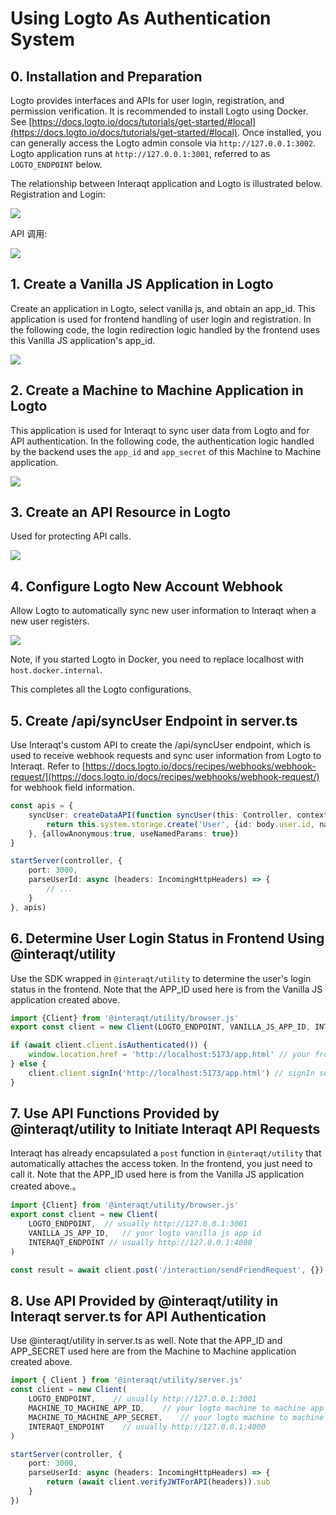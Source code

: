 # Using Logto As Authentication System

## 0. Installation and Preparation

Logto provides interfaces and APIs for user login, registration, and permission verification.
It is recommended to install Logto using Docker. See [https://docs.logto.io/docs/tutorials/get-started/#local](https://docs.logto.io/docs/tutorials/get-started/#local).
Once installed, you can generally access the Logto admin console via `http://127.0.0.1:3002`.
Logto application runs at `http://127.0.0.1:3001`, referred to as `LOGTO_ENDPOINT` below.

The relationship between Interaqt application and Logto is illustrated below.    
Registration and Login:


<p align="left">
<img src="/img/logto-signin.png" style={{maxWidth:540,width:"100%"}} />
</p>

API 调用:
<p align="left">
<img src="/img/logto-api-call.png" style={{maxWidth:540,width:"100%"}} />
</p>


## 1. Create a Vanilla JS Application in Logto

Create an application in Logto, select vanilla js, and obtain an app_id. This application is used for frontend handling of user login and registration.
In the following code, the login redirection logic handled by the frontend uses this Vanilla JS application's app_id.

<p align="left">
<img src="/img/logto-vanilla-app.png" style={{maxWidth:640,width:"100%"}} />
</p>

## 2. Create a Machine to Machine Application in Logto

This application is used for Interaqt to sync user data from Logto and for API authentication.
In the following code, the authentication logic handled by the backend uses the `app_id` and `app_secret` of this Machine to Machine application.

<p align="left">
<img src="/img/logto-m2m-app.png" style={{maxWidth:640,width:"100%"}} />
</p>

## 3. Create an API Resource in Logto

Used for protecting API calls.
<p align="left">
<img src="/img/logto-api-resource.png" style={{maxWidth:640,width:"100%"}} />
</p>

## 4. Configure Logto New Account Webhook
Allow Logto to automatically sync new user information to Interaqt when a new user registers.

<p align="left">
<img src="/img/logto-webhook.png" style={{maxWidth:640,width:"100%"}} />
</p>

Note, if you started Logto in Docker, you need to replace localhost with `host.docker.internal`.

This completes all the Logto configurations.

## 5. Create /api/syncUser Endpoint in server.ts
Use Interaqt's custom API to create the /api/syncUser endpoint, which is used to receive webhook requests and sync user information from Logto to Interaqt.
Refer to [https://docs.logto.io/docs/recipes/webhooks/webhook-request/](https://docs.logto.io/docs/recipes/webhooks/webhook-request/) for webhook field information.
```typescript
const apis = {
    syncUser: createDataAPI(function syncUser(this: Controller, context: DataAPIContext, body: any) {
        return this.system.storage.create('User', {id: body.user.id, name: body.user.username})
    }, {allowAnonymous:true, useNamedParams: true})
}

startServer(controller, {
    port: 3000,
    parseUserId: async (headers: IncomingHttpHeaders) => {
        // ...
    }
}, apis)
```

## 6. Determine User Login Status in Frontend Using @interaqt/utility

Use the SDK wrapped in `@interaqt/utility` to determine the user's login status in the frontend.
Note that the APP_ID used here is from the Vanilla JS application created above.

```jsx
import {Client} from '@interaqt/utility/browser.js'
export const client = new Client(LOGTO_ENDPOINT, VANILLA_JS_APP_ID, INTERAQT_ENDPOINT)

if (await client.client.isAuthenticated()) {
    window.location.href = 'http://localhost:5173/app.html' // your frontend main entrance
} else {
    client.client.signIn('http://localhost:5173/app.html') // signIn success callback
}
```

## 7. Use API Functions Provided by @interaqt/utility to Initiate Interaqt API Requests

Interaqt has already encapsulated a `post` function in `@interaqt/utility` that automatically attaches the access token. In the frontend, you just need to call it.
Note that the APP_ID used here is from the Vanilla JS application created above.。

```typescript
import {Client} from '@interaqt/utility/browser.js'
export const client = new Client(
    LOGTO_ENDPOINT,  // usually http://127.0.0.1:3001
    VANILLA_JS_APP_ID,   // your logto vanilla js app id
    INTERAQT_ENDPOINT // usually http://127.0.0.1:4000
)

const result = await client.post('/interaction/sendFriendRequest', {})
```


## 8. Use API Provided by @interaqt/utility in Interaqt server.ts for API Authentication
Use @interaqt/utility in server.ts as well.
Note that the APP_ID and APP_SECRET used here are from the Machine to Machine application created above.

```typescript
import { Client } from '@interaqt/utility/server.js'
const client = new Client(
    LOGTO_ENDPOINT,    // usually http://127.0.0.1:3001
    MACHINE_TO_MACHINE_APP_ID,    // your logto machine to machine app id
    MACHINE_TO_MACHINE_APP_SECRET,    // your logto machine to machine app secret, check your logto admin console
    INTERAQT_ENDPOINT    // usually http://127.0.0.1:4000
)

startServer(controller, {
    port: 3000,
    parseUserId: async (headers: IncomingHttpHeaders) => {
        return (await client.verifyJWTForAPI(headers)).sub
    }
})
```

